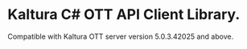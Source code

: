 # Kaltura C# OTT API Client Library.
Compatible with Kaltura OTT server version 5.0.3.42025 and above.
